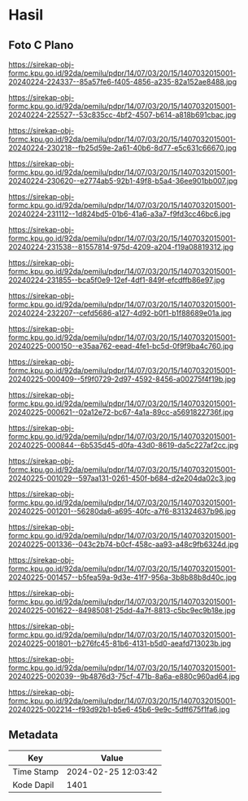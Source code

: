 # Hasil

## Foto C Plano

https://sirekap-obj-formc.kpu.go.id/92da/pemilu/pdpr/14/07/03/20/15/1407032015001-20240224-224337--85a57fe6-f405-4856-a235-82a152ae8488.jpg

https://sirekap-obj-formc.kpu.go.id/92da/pemilu/pdpr/14/07/03/20/15/1407032015001-20240224-225527--53c835cc-4bf2-4507-b614-a818b691cbac.jpg

https://sirekap-obj-formc.kpu.go.id/92da/pemilu/pdpr/14/07/03/20/15/1407032015001-20240224-230218--fb25d59e-2a61-40b6-8d77-e5c631c66670.jpg

https://sirekap-obj-formc.kpu.go.id/92da/pemilu/pdpr/14/07/03/20/15/1407032015001-20240224-230620--e2774ab5-92b1-49f8-b5a4-36ee901bb007.jpg

https://sirekap-obj-formc.kpu.go.id/92da/pemilu/pdpr/14/07/03/20/15/1407032015001-20240224-231112--1d824bd5-01b6-41a6-a3a7-f9fd3cc46bc6.jpg

https://sirekap-obj-formc.kpu.go.id/92da/pemilu/pdpr/14/07/03/20/15/1407032015001-20240224-231538--81557814-975d-4209-a204-f19a08819312.jpg

https://sirekap-obj-formc.kpu.go.id/92da/pemilu/pdpr/14/07/03/20/15/1407032015001-20240224-231855--bca5f0e9-12ef-4df1-849f-efcdffb86e97.jpg

https://sirekap-obj-formc.kpu.go.id/92da/pemilu/pdpr/14/07/03/20/15/1407032015001-20240224-232207--cefd5686-a127-4d92-b0f1-b1f88689e01a.jpg

https://sirekap-obj-formc.kpu.go.id/92da/pemilu/pdpr/14/07/03/20/15/1407032015001-20240225-000150--e35aa762-eead-4fe1-bc5d-0f9f9ba4c760.jpg

https://sirekap-obj-formc.kpu.go.id/92da/pemilu/pdpr/14/07/03/20/15/1407032015001-20240225-000409--5f9f0729-2d97-4592-8456-a00275f4f19b.jpg

https://sirekap-obj-formc.kpu.go.id/92da/pemilu/pdpr/14/07/03/20/15/1407032015001-20240225-000621--02a12e72-bc67-4a1a-89cc-a5691822736f.jpg

https://sirekap-obj-formc.kpu.go.id/92da/pemilu/pdpr/14/07/03/20/15/1407032015001-20240225-000844--6b535d45-d0fa-43d0-8619-da5c227af2cc.jpg

https://sirekap-obj-formc.kpu.go.id/92da/pemilu/pdpr/14/07/03/20/15/1407032015001-20240225-001029--597aa131-0261-450f-b684-d2e204da02c3.jpg

https://sirekap-obj-formc.kpu.go.id/92da/pemilu/pdpr/14/07/03/20/15/1407032015001-20240225-001201--56280da6-a695-40fc-a7f6-831324637b96.jpg

https://sirekap-obj-formc.kpu.go.id/92da/pemilu/pdpr/14/07/03/20/15/1407032015001-20240225-001336--043c2b74-b0cf-458c-aa93-a48c9fb6324d.jpg

https://sirekap-obj-formc.kpu.go.id/92da/pemilu/pdpr/14/07/03/20/15/1407032015001-20240225-001457--b5fea59a-9d3e-41f7-956a-3b8b88b8d40c.jpg

https://sirekap-obj-formc.kpu.go.id/92da/pemilu/pdpr/14/07/03/20/15/1407032015001-20240225-001622--84985081-25dd-4a7f-8813-c5bc9ec9b18e.jpg

https://sirekap-obj-formc.kpu.go.id/92da/pemilu/pdpr/14/07/03/20/15/1407032015001-20240225-001801--b276fc45-81b6-4131-b5d0-aeafd713023b.jpg

https://sirekap-obj-formc.kpu.go.id/92da/pemilu/pdpr/14/07/03/20/15/1407032015001-20240225-002039--9b4876d3-75cf-471b-8a6a-e880c960ad64.jpg

https://sirekap-obj-formc.kpu.go.id/92da/pemilu/pdpr/14/07/03/20/15/1407032015001-20240225-002214--f93d92b1-b5e6-45b6-9e9c-5dff675f1fa6.jpg


## Metadata

| Key        | Value               |
| ---------- | ------------------- |
| Time Stamp | 2024-02-25 12:03:42 |
| Kode Dapil | 1401                |



